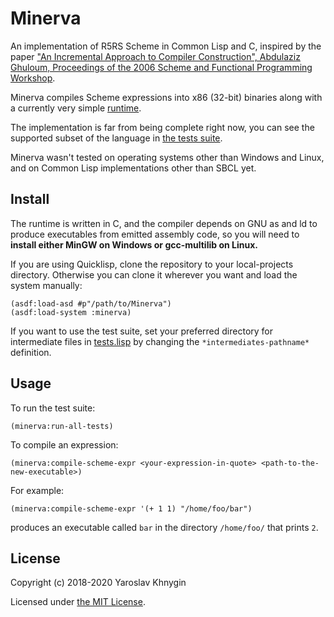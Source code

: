 # Minerva
An implementation of R5RS Scheme in Common Lisp and C, inspired by the paper ["An Incremental Approach to Compiler Construction", Abdulaziz Ghuloum, Proceedings of the 2006 Scheme and Functional Programming Workshop](http://scheme2006.cs.uchicago.edu/11-ghuloum.pdf).

Minerva compiles Scheme expressions into x86 (32-bit) binaries along with a currently very simple [runtime](https://github.com/surabax/Minerva/blob/master/runtime.c).

The implementation is far from being complete right now, you can see the supported subset of the language in [the tests suite](https://github.com/surabax/Minerva/blob/master/tests.lisp).

Minerva wasn't tested on operating systems other than Windows and Linux, and on Common Lisp implementations other than SBCL yet.

## Install
The runtime is written in C, and the compiler depends on GNU as and ld to produce executables from emitted assembly code, so you will need to **install either MinGW on Windows or gcc-multilib on Linux.**

If you are using Quicklisp, clone the repository to your local-projects directory. Otherwise you can clone it wherever you want and load the system manually:
```
(asdf:load-asd #p"/path/to/Minerva")
(asdf:load-system :minerva)
```

If you want to use the test suite, set your preferred directory for intermediate files in [tests.lisp](https://github.com/surabax/Minerva/blob/master/tests.lisp) by changing the `*intermediates-pathname*` definition.

## Usage
To run the test suite:
```
(minerva:run-all-tests)
```

To compile an expression:
```
(minerva:compile-scheme-expr <your-expression-in-quote> <path-to-the-new-executable>)
```
For example:
```
(minerva:compile-scheme-expr '(+ 1 1) "/home/foo/bar")
```
produces an executable called `bar` in the directory `/home/foo/` that prints `2`.

## License
Copyright (c) 2018-2020 Yaroslav Khnygin

Licensed under [the MIT License](https://github.com/surabax/Minerva/blob/master/LICENSE).
